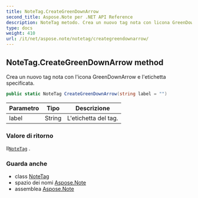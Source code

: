 ```yaml
---
title: NoteTag.CreateGreenDownArrow
second_title: Aspose.Note per .NET API Reference
description: NoteTag metodo. Crea un nuovo tag nota con licona GreenDownArrow e letichetta specificata.
type: docs
weight: 410
url: /it/net/aspose.note/notetag/creategreendownarrow/
---
```

## NoteTag.CreateGreenDownArrow method

Crea un nuovo tag nota con l'icona GreenDownArrow e l'etichetta specificata.

```csharp
public static NoteTag CreateGreenDownArrow(string label = "")
```

| Parametro | Tipo | Descrizione |
| --- | --- | --- |
| label | String | L'etichetta del tag. |

### Valore di ritorno

Il[`NoteTag`](../) .

### Guarda anche

* class [NoteTag](../)
* spazio dei nomi [Aspose.Note](../../notetag/)
* assemblea [Aspose.Note](../../../)


